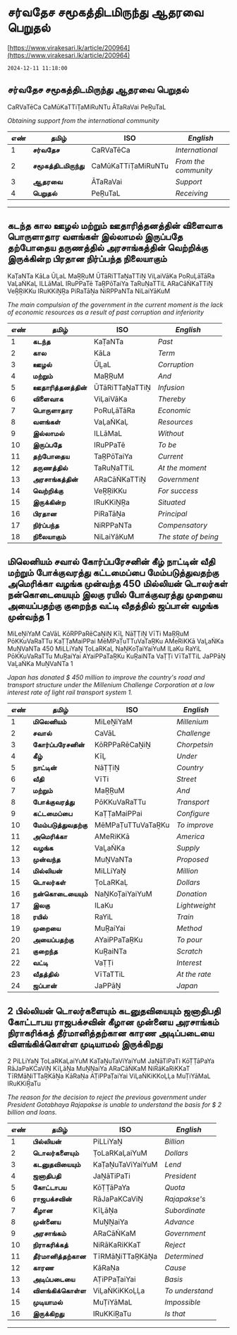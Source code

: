 # சர்வதேச சமூகத்திடமிருந்து ஆதரவை பெறுதல்

[https://www.virakesari.lk/article/200964](https://www.virakesari.lk/article/200964)

`2024-12-11 11:18:00`

## சர்வதேச சமூகத்திடமிருந்து ஆதரவை பெறுதல்

CaRVaTēCa CaMūKaTTiṬaMiRuNTu ĀTaRaVai PeṞuTaL

*Obtaining support from the international community*

எண்|**தமிழ்**|ISO|*English*
---|---|---|---
1|**சர்வதேச**|CaRVaTēCa|*International*
2|**சமூகத்திடமிருந்து**|CaMūKaTTiṬaMiRuNTu|*From the community*
3|**ஆதரவை**|ĀTaRaVai|*Support*
4|**பெறுதல்**|PeṞuTaL|*Receiving*

---

## கடந்த கால ஊழல் மற்றும் ஊதாரித்தனத்தின் விளைவாக பொருளாதார வளங்கள் இல்லாமல் இருப்பதே தற்போதைய தருணத்தில் அரசாங்கத்தின் வெற்றிக்கு இருக்கின்ற பிரதான நிர்ப்பந்த நிலையாகும்

KaṬaNTa KāLa ŪḺaL MaṞṞuM ŪTāRiTTaṈaTTiṈ ViḶaiVāKa PoRuḶāTāRa VaḶaṄKaḶ ILLāMaL IRuPPaTē TaṞPōTaiYa TaRuṆaTTiL ARaCāṄKaTTiṈ VeṞṞiKKu IRuKKiṈṞa PiRaTāṈa NiRPPaNTa NiLaiYāKuM

*The main compulsion of the government in the current moment is the lack of economic resources as a result of past corruption and inferiority*

எண்|**தமிழ்**|ISO|*English*
---|---|---|---
1|**கடந்த**|KaṬaNTa|*Past*
2|**கால**|KāLa|*Term*
3|**ஊழல்**|ŪḺaL|*Corruption*
4|**மற்றும்**|MaṞṞuM|*And*
5|**ஊதாரித்தனத்தின்**|ŪTāRiTTaṈaTTiṈ|*Infusion*
6|**விளைவாக**|ViḶaiVāKa|*Thereby*
7|**பொருளாதார**|PoRuḶāTāRa|*Economic*
8|**வளங்கள்**|VaḶaṄKaḶ|*Resources*
9|**இல்லாமல்**|ILLāMaL|*Without*
10|**இருப்பதே**|IRuPPaTē|*To be*
11|**தற்போதைய**|TaṞPōTaiYa|*Current*
12|**தருணத்தில்**|TaRuṆaTTiL|*At the moment*
13|**அரசாங்கத்தின்**|ARaCāṄKaTTiṈ|*Government*
14|**வெற்றிக்கு**|VeṞṞiKKu|*For success*
15|**இருக்கின்ற**|IRuKKiṈṞa|*Situated*
16|**பிரதான**|PiRaTāṈa|*Principal*
17|**நிர்ப்பந்த**|NiRPPaNTa|*Compensatory*
18|**நிலையாகும்**|NiLaiYāKuM|*The state of being*
##  மிலெனியம் சவால் கோர்ப்பரேசனின் கீழ் நாட்டின் வீதி மற்றும் போக்குவரத்து கட்டமைப்பை மேம்படுத்துவதற்கு அமெரிக்கா வழங்க முன்வந்த 450 மில்லியன் டொலர்கள் நன்கொடையையும் இலகு ரயில் போக்குவரத்து முறையை அயைப்பதற்கு குறைந்த வட்டி வீதத்தில் ஜப்பான் வழங்க முன்வந்த 1

MiLeṈiYaM CaVāL KōRPPaRēCaṈiṈ KīḺ NāṬṬiṈ VīTi MaṞṞuM PōKKuVaRaTTu KaṬṬaMaiPPai MēMPaṬuTTuVaTaṞKu AMeRiKKā VaḺaṄKa MuṈVaNTa 450 MiLLiYaṈ ṬoLaRKaḶ NaṈKoṬaiYaiYuM ILaKu RaYiL PōKKuVaRaTTu MuṞaiYai AYaiPPaTaṞKu KuṞaiNTa VaṬṬi VīTaTTiL JaPPāṈ VaḺaṄKa MuṈVaNTa 1

*Japan has donated $ 450 million to improve the country's road and transport structure under the Millenium Challenge Corporation at a low interest rate of light rail transport system 1.*

எண்|**தமிழ்**|ISO|*English*
---|---|---|---
1|**மிலெனியம்**|MiLeṈiYaM|*Millenium*
2|**சவால்**|CaVāL|*Challenge*
3|**கோர்ப்பரேசனின்**|KōRPPaRēCaṈiṈ|*Chorpetsin*
4|**கீழ்**|KīḺ|*Under*
5|**நாட்டின்**|NāṬṬiṈ|*Country*
6|**வீதி**|VīTi|*Street*
7|**மற்றும்**|MaṞṞuM|*And*
8|**போக்குவரத்து**|PōKKuVaRaTTu|*Transport*
9|**கட்டமைப்பை**|KaṬṬaMaiPPai|*Configure*
10|**மேம்படுத்துவதற்கு**|MēMPaṬuTTuVaTaṞKu|*To improve*
11|**அமெரிக்கா**|AMeRiKKā|*America*
12|**வழங்க**|VaḺaṄKa|*Supply*
13|**முன்வந்த**|MuṈVaNTa|*Proposed*
14|**மில்லியன்**|MiLLiYaṈ|*Million*
15|**டொலர்கள்**|ṬoLaRKaḶ|*Dollars*
16|**நன்கொடையையும்**|NaṈKoṬaiYaiYuM|*Donation*
17|**இலகு**|ILaKu|*Lightweight*
18|**ரயில்**|RaYiL|*Train*
19|**முறையை**|MuṞaiYai|*Method*
20|**அயைப்பதற்கு**|AYaiPPaTaṞKu|*To pour*
21|**குறைந்த**|KuṞaiNTa|*Scratch*
22|**வட்டி**|VaṬṬi|*Interest*
23|**வீதத்தில்**|VīTaTTiL|*At the rate*
24|**ஜப்பான்**|JaPPāṈ|*Japan*
## 2 பில்லியன் டொலர்களையும் கடனுதவியையும் ஜனாதிபதி கோட்டாபய ராஜபக்சவின் கீழான முன்னைய அரசாங்கம் நிராகரிக்கத் தீர்மானித்தற்கான காரண அடிப்படையை விளங்கிக்கொள்ள முடியாமல் இருக்கிறது

2 PiLLiYaṈ ṬoLaRKaḶaiYuM KaṬaṈuTaViYaiYuM JaṈāTiPaTi KōṬṬāPaYa RāJaPaKCaViṈ KīḺāṈa MuṈṈaiYa ARaCāṄKaM NiRāKaRiKKaT TīRMāṈiTTaṞKāṈa KāRaṆa AṬiPPaṬaiYai ViḶaṄKiKKoḶḶa MuṬiYāMaL IRuKKiṞaTu

*The reason for the decision to reject the previous government under President Gotabhaya Rajapakse is unable to understand the basis for $ 2 billion and loans.*

எண்|**தமிழ்**|ISO|*English*
---|---|---|---
1|**பில்லியன்**|PiLLiYaṈ|*Billion*
2|**டொலர்களையும்**|ṬoLaRKaḶaiYuM|*Dollars*
3|**கடனுதவியையும்**|KaṬaṈuTaViYaiYuM|*Lend*
4|**ஜனாதிபதி**|JaṈāTiPaTi|*President*
5|**கோட்டாபய**|KōṬṬāPaYa|*Quota*
6|**ராஜபக்சவின்**|RāJaPaKCaViṈ|*Rajapakse's*
7|**கீழான**|KīḺāṈa|*Subordinate*
8|**முன்னைய**|MuṈṈaiYa|*Advance*
9|**அரசாங்கம்**|ARaCāṄKaM|*Government*
10|**நிராகரிக்கத்**|NiRāKaRiKKaT|*Reject*
11|**தீர்மானித்தற்கான**|TīRMāṈiTTaṞKāṈa|*Determined*
12|**காரண**|KāRaṆa|*Cause*
13|**அடிப்படையை**|AṬiPPaṬaiYai|*Basis*
14|**விளங்கிக்கொள்ள**|ViḶaṄKiKKoḶḶa|*To understand*
15|**முடியாமல்**|MuṬiYāMaL|*Impossible*
16|**இருக்கிறது**|IRuKKiṞaTu|*Is that*

---
